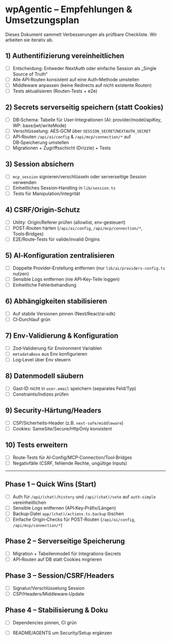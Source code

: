 # wpAgentic – Empfehlungen & Umsetzungsplan

Dieses Dokument sammelt Verbesserungen als prüfbare Checkliste. Wir arbeiten sie iterativ ab.

## 1) Authentifizierung vereinheitlichen
- [ ] Entscheidung: Entweder NextAuth oder einfache Session als „Single Source of Truth“
- [ ] Alle API‑Routen konsistent auf eine Auth‑Methode umstellen
- [ ] Middleware anpassen (keine Redirects auf nicht existente Routen)
- [ ] Tests aktualisieren (Routen‑Tests + e2e)

## 2) Secrets serverseitig speichern (statt Cookies)
- [ ] DB‑Schema: Tabelle für User‑Integrationen (AI: provider/model/apiKey, WP: base/jwt/writeMode)
- [ ] Verschlüsselung: AES‑GCM über `SESSION_SECRET`/`NEXTAUTH_SECRET`
- [ ] API‑Routen `/api/ai/config` & `/api/mcp/connection/*` auf DB‑Speicherung umstellen
- [ ] Migrationen + Zugriffsschicht (Drizzle) + Tests

## 3) Session absichern
- [ ] `mcp_session` signieren/verschlüsseln oder serverseitige Session verwenden
- [ ] Einheitliches Session‑Handling in `lib/session.ts`
- [ ] Tests für Manipulation/Integrität

## 4) CSRF/Origin‑Schutz
- [ ] Utility: Origin/Referer prüfen (allowlist, env‑gesteuert)
- [ ] POST‑Routen härten (`/api/ai/config`, `/api/mcp/connection/*`, Tools‑Bridges)
- [ ] E2E/Route‑Tests für valide/invalid Origins

## 5) AI‑Konfiguration zentralisieren
- [ ] Doppelte Provider‑Erstellung entfernen (nur `lib/ai/providers-config.ts` nutzen)
- [ ] Sensible Logs entfernen (nie API‑Key‑Teile loggen)
- [ ] Einheitliche Fehlerbehandlung

## 6) Abhängigkeiten stabilisieren
- [ ] Auf stabile Versionen pinnen (Next/React/ai‑sdk)
- [ ] CI‑Durchlauf grün

## 7) Env‑Validierung & Konfiguration
- [ ] Zod‑Validierung für Environment Variablen
- [ ] `metadataBase` aus Env konfigurieren
- [ ] Log‑Level über Env steuern

## 8) Datenmodell säubern
- [ ] Gast‑ID nicht in `user.email` speichern (separates Feld/Typ)
- [ ] Constraints/Indizes prüfen

## 9) Security‑Härtung/Headers
- [ ] CSP/Sicherheits‑Header (z.B. `next-safe/middleware`)
- [ ] Cookies: SameSite/Secure/HttpOnly konsistent

## 10) Tests erweitern
- [ ] Route‑Tests für AI‑Config/MCP‑Connection/Tool‑Bridges
- [ ] Negativfälle (CSRF, fehlende Rechte, ungültige Inputs)

---

## Phase 1 – Quick Wins (Start)
- [ ] Auth für `/api/(chat)/history` und `/api/(chat)/vote` auf `auth-simple` vereinheitlichen
- [ ] Sensible Logs entfernen (API‑Key‑Präfix/Längen)
- [ ] Backup‑Datei `app/(chat)/actions.ts.backup` löschen
- [ ] Einfache Origin‑Checks für POST‑Routen (`/api/ai/config`, `/api/mcp/connection/*`)

## Phase 2 – Serverseitige Speicherung
- [ ] Migration + Tabellenmodell für Integrations‑Secrets
- [ ] API‑Routen auf DB statt Cookies migrieren

## Phase 3 – Session/CSRF/Headers
- [ ] Signatur/Verschlüsselung Session
- [ ] CSP/Headers/Middleware‑Update

## Phase 4 – Stabilisierung & Doku
- [ ] Dependencies pinnen, CI grün
- [ ] README/AGENTS um Security/Setup ergänzen

